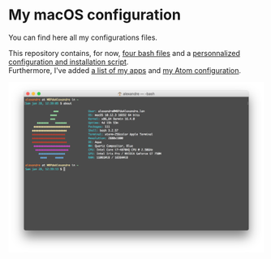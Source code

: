 # My macOS configuration

You can find here all my configurations files.  

This repository contains, for now, [four bash files](bash_files/) and a [personnalized configuration and installation script](installation%20script/).  
Furthermore, I've added [a list of my apps](MacApps.md) and [my Atom configuration](Atom.md).

![My config](about.png "My config")
